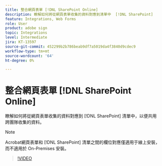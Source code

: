 ```yaml
---
title: 整合網頁表單 [!DNL SharePoint Online]
description: 瞭解如何將從網頁表單收集的資料對應到清單中  [!DNL SharePoint]
feature: Integrations, Web Forms
role: User
product: adobe sign
topic: Integrations
level: Intermediate
jira: KT-13597
source-git-commit: 452299b2b786beab9df7a5019da4f3840d9cdec9
workflow-type: tm+mt
source-wordcount: '64'
ht-degree: 0%

---
```


# 整合網頁表單 [!DNL SharePoint Online]

瞭解如何將從網頁表單收集的資料對應到 [!DNL SharePoint] 清單中，以便共用跨團隊收集的資料。

>[!NOTE]
>
>Acrobat網頁表單和 [!DNL SharePoint] 清單之間的欄位對應僅適用于線上安裝，而不適用於 On-Premises 安裝。

>[!VIDEO](https://video.tv.adobe.com/v/3421616?quality=12&learn=on&hidetitle=true)


